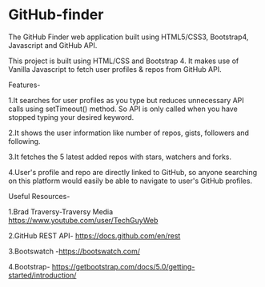 # GitHub-finder
The GitHub Finder web application built using HTML5/CSS3, Bootstrap4, Javascript and GitHub API.

This project is built using HTML/CSS and Bootstrap 4. It makes use of Vanilla Javascript to fetch user profiles & repos from GitHub API.

Features-

1.It searches for user profiles as you type but reduces unnecessary API calls using setTimeout() method. So API is only called when you have stopped typing your desired keyword.

2.It shows the user information like number of repos, gists, followers and following.

3.It fetches the 5 latest added repos with stars, watchers and forks.

4.User's profile and repo are directly linked to GitHub, so anyone searching on this platform would easily be able to navigate to user's GitHub profiles.

Useful Resources-

1.Brad Traversy-Traversy Media https://www.youtube.com/user/TechGuyWeb

2.GitHub REST API- https://docs.github.com/en/rest

3.Bootswatch -https://bootswatch.com/

4.Bootstrap- https://getbootstrap.com/docs/5.0/getting-started/introduction/
